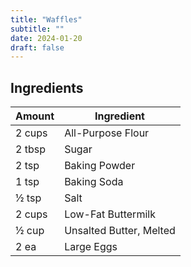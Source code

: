 ```yaml
---
title: "Waffles"
subtitle: ""
date: 2024-01-20
draft: false
---
```


## Ingredients

| Amount | Ingredient                              |
| ------ | --------------------------------------- |
| 2 cups | All-Purpose Flour                       |
| 2 tbsp | Sugar                                   |
| 2 tsp  | Baking Powder                           |
| 1 tsp  | Baking Soda                             |
| ½ tsp  | Salt                                    |
| 2 cups | Low-Fat Buttermilk                      |
| ½ cup  | Unsalted Butter, Melted                 |
| 2 ea   | Large Eggs                              |
